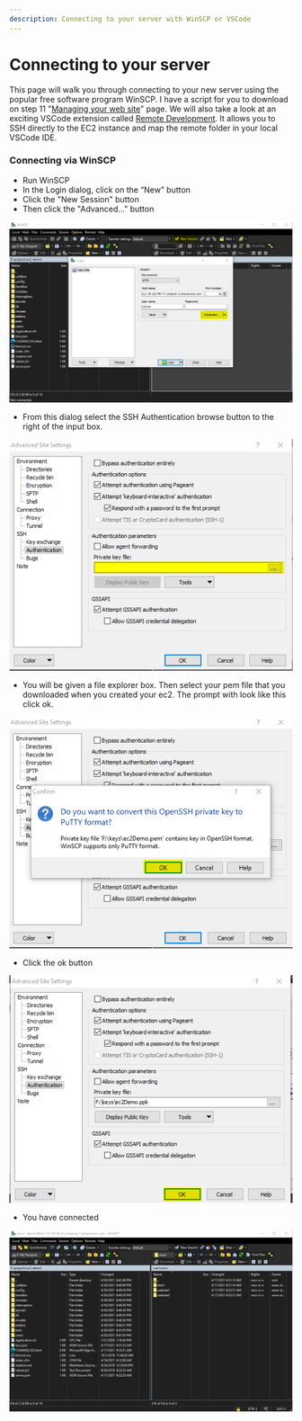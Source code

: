 ```yaml
---
description: Connecting to your server with WinSCP or VSCode
---
```


# Connecting to your server

This page will walk you through connecting to your new server using the popular free software program WinSCP. I have a script for you to download on step 11 "[Managing your web site](./)" page. We will also take a look at an exciting VSCode extension called [Remote Development](https://marketplace.visualstudio.com/items?itemName=ms-vscode-remote.vscode-remote-extensionpack). It allows you to SSH directly to the EC2 instance and map the remote folder in your local VSCode IDE.

### Connecting via WinSCP

* Run WinSCP
* In the Login dialog, click on the “New” button
* Click the "New Session" button
* Then click the "Advanced..." button

![Connect via WinSCP](../../../../.gitbook/assets/image%20%288%29.png)

* From this dialog select the SSH Authentication browse button to the right of the input box.

![SSU Authentication](../../../../.gitbook/assets/image%20%287%29.png)

* You will be given a file explorer box. Then select your pem file that you downloaded when you created your ec2. The prompt with look like this click ok.

![Convert PEM file to a PPK file](../../../../.gitbook/assets/image%20%2813%29.png)

* Click the ok button

![Final Connection Step](../../../../.gitbook/assets/image%20%2811%29.png)

* You have connected

![](../../../../.gitbook/assets/image%20%289%29.png)

